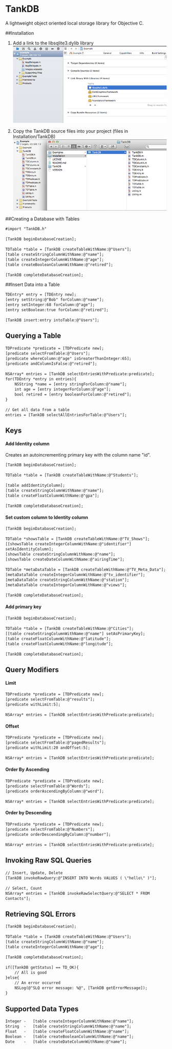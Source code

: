 TankDB
=========

A lightweight object oriented local storage library for Objective C.

##Installation
1. Add a link to the libsqlite3.dylib library
![Image](TankDB/Images/add-sqlite-lib.png)

2. Copy the TankDB source files into your project (files in Installation/TankDB)
![Image](TankDB/Images/copy-source-files.png)

##Creating a Database with Tables

	#import "TankDB.h"
	
	[TankDB beginDatabaseCreation];
	
	TDTable *table = [TankDB createTableWithName:@"Users"];
    [table createStringColumnWithName:@"name"];
    [table createIntegerColumnWithName:@"age"];
    [table createBooleanColumnWithName:@"retired"];
    
    [TankDB completeDatabaseCreation];

##Insert Data into a Table

	TDEntry* entry = [TDEntry new];
    [entry setString:@"Bob" forColumn:@"name"];
    [entry setInteger:68 forColumn:@"age"];
    [entry setBoolean:true forColumn:@"retired"];
    
    [TankDB insert:entry intoTable:@"Users"];


## Querying a Table

 	TDPredicate *predicate = [TDPredicate new];
    [predicate selectFromTable:@"Users"];
    [predicate whereColumn:@"age" isGreaterThanInteger:65];
    [predicate andColumnIsFalse:@"retired"];
    
    NSArray* entries = [TankDB selectEntriesWithPredicate:predicate];
    for(TDEntry *entry in entries){
    	NSString *name = [entry stringForColumn:@"name"];
    	int age = [entry integerForColumn:@"age"];
    	bool retired = [entry booleanForColumn:@"retired"];
    }
    
    // Get all data from a table
    entries = [TankDB selectAllEntriesForTable:@"Users"];
	
## Keys
#### Add Identity column

Creates an autoincrementing primary key with the column name "id".

    [TankDB beginDatabaseCreation];
    
    TDTable *table = [TankDB createTableWithName:@"Students"];

    [table addIdentityColumn];
    [table createStringColumnWithName:@"name"];
    [table createFloatColumnWithName:@"gpa"];
    
    [TankDB completeDatabaseCreation];

#### Set custom column to Identity column

    [TankDB beginDatabaseCreation];
    
    TDTable *showsTable = [TankDB createTableWithName:@"TV_Shows"];
    [[showsTable createIntegerColumnWithName:@"identifier"] setAsIdentityColumn];
    [showsTable createStringColumnWithName:@"name"];
    [showsTable createDateColumnWithName:@"airingTime"];
    
    TDTable *metaDataTable = [TankDB createTableWithName:@"TV_Meta_Data"];
    [metaDataTable createIntegerColumnWithName:@"tv_identifier"];
    [metaDataTable createStringColumnWithName:@"station"];
    [metaDataTable createIntegerColumnWithName:@"views"];
    
    [TankDB completeDatabaseCreation];

#### Add primary key

    
    [TankDB beginDatabaseCreation];
    
    TDTable *table = [TankDB createTableWithName:@"Cities"];
    [[table createStringColumnWithName:@"name"] setAsPrimaryKey];
    [table createFloatColumnWithName:@"latitude"];
    [table createFloatColumnWithName:@"longitude"];
    
    [TankDB completeDatabaseCreation];

## Query Modifiers

#### Limit
	TDPredicate *predicate = [TDPredicate new];
    [predicate selectFromTable:@"results"];
    [predicate withLimit:5];
    
    NSArray* entries = [TankDB selectEntriesWithPredicate:predicate];
    
#### Offset
    TDPredicate *predicate = [TDPredicate new];
    [predicate selectFromTable:@"pagedResults"];
    [predicate withLimit:20 andOffset:5];
    
    NSArray* entries = [TankDB selectEntriesWithPredicate:predicate];

#### Order By Ascending

	TDPredicate *predicate = [TDPredicate new];
    [predicate selectFromTable:@"Words"];
    [predicate orderAscendingByColumn:@"word"];
    
    NSArray* entries = [TankDB selectEntriesWithPredicate:predicate];
    
#### Order by Descending
    TDPredicate *predicate = [TDPredicate new];
    [predicate selectFromTable:@"Numbers"];
    [predicate orderDescendingByColumn:@"number"];
    
    NSArray* entries = [TankDB selectEntriesWithPredicate:predicate];


## Invoking Raw SQL Queries

	// Insert, Update, Delete
	[TankDB invokeRawQuery:@"INSERT INTO Words VALUES ( \"hello\" )"];
	
	// Select, Count
	NSArray* entries = [TankDB invokeRawSelectQuery:@"SELECT * FROM Contacts"];


## Retrieving SQL Errors
    [TankDB beginDatabaseCreation];
    
    TDTable *table = [TankDB createTableWithName:@"Users"];
    [table createStringColumnWithName:@"name"];
    [table createIntegerColumnWithName:@"age"];
    
    [TankDB completeDatabaseCreation];
    
    if([TankDB getStatus] == TD_OK){
    	// All is good
    }else{
        // An error occurred
    	NSLog(@"SLQ error message: %@", [TankDB getErrorMessage]);
    }


## Supported Data Types
    Integer	-	[table createIntegerColumnWithName:@"name"];
    String	-	[table createStringColumnWithName:@"name"];
    Float	-	[table createFloatColumnWithName:@"name"];
    Boolean	-	[table createBooleanColumnWithName:@"name"];
    Date	-	[table createDateColumnWithName:@"name"];
 

